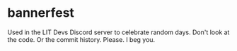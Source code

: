 # bannerfest
Used in the LIT Devs Discord server to celebrate random days. Don't look at the code. Or the commit history. Please. I beg you.
